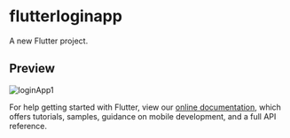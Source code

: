 # flutterloginapp

A new Flutter project.

## Preview
![loginApp1](https://user-images.githubusercontent.com/51126010/184507220-3db98a3a-1bf0-4f01-a234-116a856fd464.png)

For help getting started with Flutter, view our
[online documentation](https://flutter.dev/docs), which offers tutorials,
samples, guidance on mobile development, and a full API reference.
